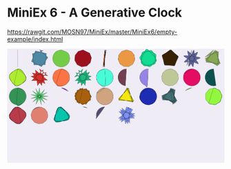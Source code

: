 # MiniEx 6 - A Generative Clock
https://rawgit.com/MOSN97/MiniEx/master/MiniEx6/empty-example/index.html

![alt text](https://github.com/MOSN97/MiniEx/blob/master/MiniEx6/Screenshot_10.png)

